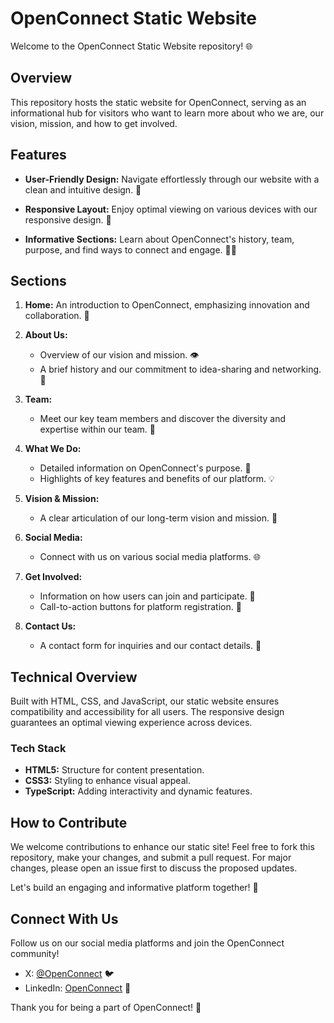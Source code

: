 # OpenConnect Static Website

Welcome to the OpenConnect Static Website repository! 🌐

## Overview

This repository hosts the static website for OpenConnect, serving as an informational hub for visitors who want to learn more about who we are, our vision, mission, and how to get involved.

## Features

- **User-Friendly Design:** Navigate effortlessly through our website with a clean and intuitive design. 🚀

- **Responsive Layout:** Enjoy optimal viewing on various devices with our responsive design. 📱

- **Informative Sections:** Learn about OpenConnect's history, team, purpose, and find ways to connect and engage. 🧑‍💻

## Sections

1. **Home:** An introduction to OpenConnect, emphasizing innovation and collaboration. 🏡

2. **About Us:**
    - Overview of our vision and mission. 👁️
    - A brief history and our commitment to idea-sharing and networking. 🤝

3. **Team:**
    - Meet our key team members and discover the diversity and expertise within our team. 👥

4. **What We Do:**
    - Detailed information on OpenConnect's purpose. 🚀
    - Highlights of key features and benefits of our platform. 💡

5. **Vision & Mission:**
    - A clear articulation of our long-term vision and mission. 🌟

6. **Social Media:**
    - Connect with us on various social media platforms. 🌐

7. **Get Involved:**
    - Information on how users can join and participate. 🤝
    - Call-to-action buttons for platform registration. 📝

8. **Contact Us:**
    - A contact form for inquiries and our contact details. 📧

## Technical Overview

Built with HTML, CSS, and JavaScript, our static website ensures compatibility and accessibility for all users. The responsive design guarantees an optimal viewing experience across devices.

### Tech Stack

- **HTML5:** Structure for content presentation.
- **CSS3:** Styling to enhance visual appeal.
- **TypeScript:** Adding interactivity and dynamic features.

## How to Contribute

We welcome contributions to enhance our static site! Feel free to fork this repository, make your changes, and submit a pull request. For major changes, please open an issue first to discuss the proposed updates.

Let's build an engaging and informative platform together! 🚀

## Connect With Us

Follow us on our social media platforms and join the OpenConnect community!

- X: [@OpenConnect](#) 🐦
- LinkedIn: [OpenConnect](#) 🔗

Thank you for being a part of OpenConnect! 🙌
